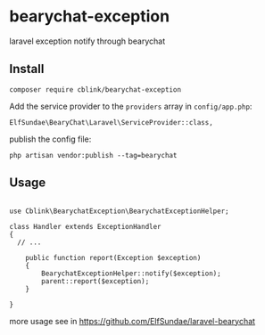 # bearychat-exception
laravel exception notify through bearychat

## Install

`composer require cblink/bearychat-exception`

Add the service provider to the `providers` array in `config/app.php`:

`ElfSundae\BearyChat\Laravel\ServiceProvider::class,`

publish the config file:

`php artisan vendor:publish --tag=bearychat`

## Usage

```

use Cblink\BearychatException\BearychatExceptionHelper;

class Handler extends ExceptionHandler
{
  // ...
  
    public function report(Exception $exception)
    {
        BearychatExceptionHelper::notify($exception);
        parent::report($exception);
    }

}

```

more usage see in https://github.com/ElfSundae/laravel-bearychat